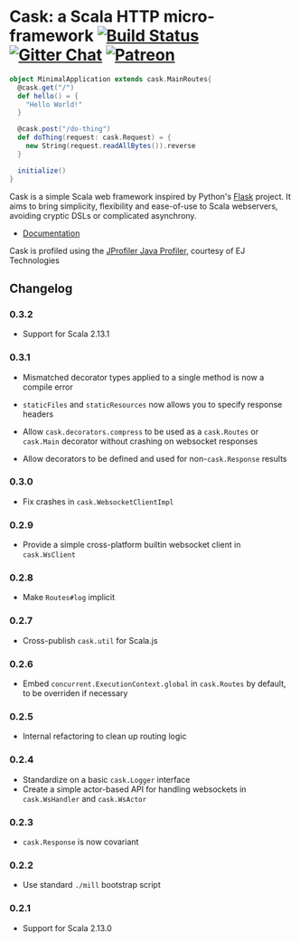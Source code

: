 Cask: a Scala HTTP micro-framework [![Build Status][travis-badge]][travis-link] [![Gitter Chat][gitter-badge]][gitter-link] [![Patreon][patreon-badge]][patreon-link]
=====================================================================================================================================================================

[travis-badge]: https://travis-ci.org/lihaoyi/cask.svg
[travis-link]: https://travis-ci.org/lihaoyi/cask
[gitter-badge]: https://badges.gitter.im/Join%20Chat.svg
[gitter-link]: https://gitter.im/lihaoyi/cask?utm_source=badge&utm_medium=badge&utm_campaign=pr-badge&utm_content=badge
[patreon-badge]: https://img.shields.io/badge/patreon-sponsor-ff69b4.svg
[patreon-link]: https://www.patreon.com/lihaoyi

```scala
object MinimalApplication extends cask.MainRoutes{
  @cask.get("/")
  def hello() = {
    "Hello World!"
  }

  @cask.post("/do-thing")
  def doThing(request: cask.Request) = {
    new String(request.readAllBytes()).reverse
  }

  initialize()
}
```

Cask is a simple Scala web framework inspired by Python's
[Flask](http://flask.pocoo.org/docs/1.0/) project. It aims to bring simplicity,
flexibility and ease-of-use to Scala webservers, avoiding cryptic DSLs or
complicated asynchrony.


- [Documentation](http://www.lihaoyi.com/cask/)

Cask is profiled using the
[JProfiler Java Profiler](https://www.ej-technologies.com/products/jprofiler/overview.html),
courtesy of EJ Technologies

## Changelog

### 0.3.2

- Support for Scala 2.13.1

### 0.3.1

- Mismatched decorator types applied to a single method is now a compile error

- `staticFiles` and `staticResources` now allows you to specify response headers

- Allow `cask.decorators.compress` to be used as a `cask.Routes` or `cask.Main`
  decorator without crashing on websocket responses

- Allow decorators to be defined and used for non-`cask.Response` results

### 0.3.0

- Fix crashes in `cask.WebsocketClientImpl`

### 0.2.9

- Provide a simple cross-platform builtin websocket client in `cask.WsClient`

### 0.2.8

- Make `Routes#log` implicit

### 0.2.7

- Cross-publish `cask.util` for Scala.js

### 0.2.6

- Embed `concurrent.ExecutionContext.global` in `cask.Routes` by default, to be
  overriden if necessary

### 0.2.5

- Internal refactoring to clean up routing logic

### 0.2.4

- Standardize on a basic `cask.Logger` interface
- Create a simple actor-based API for handling websockets in `cask.WsHandler`
  and `cask.WsActor`

### 0.2.3

- `cask.Response` is now covariant

### 0.2.2

- Use standard `./mill` bootstrap script

### 0.2.1

- Support for Scala 2.13.0

